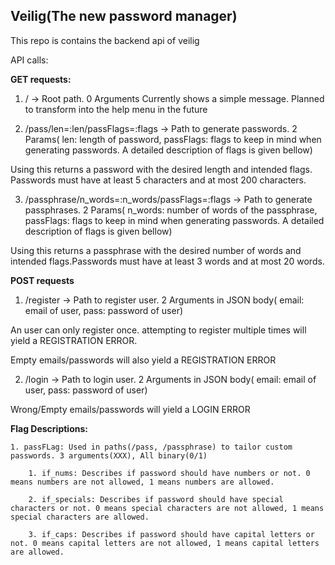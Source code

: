 ## Veilig(The new password manager)

This repo is contains the backend api of veilig

API calls:

**GET requests:**

1. / -> Root path. 0 Arguments 
    Currently shows a simple message. Planned to transform into the help menu in the future

2. /pass/len=:len/passFlags=:flags -> Path to generate passwords. 2 Params( len: length of password, passFlags: flags to keep in mind when generating passwords. A detailed description of flags is given bellow)

Using this returns a password with the desired length and intended flags. Passwords must have at least 5 characters and at most 200 characters.

3. /passphrase/n_words=:n_words/passFlags=:flags -> Path to generate passphrases. 2 Params( n_words: number of words of the passphrase, passFlags: flags to keep in mind when generating passwords. A detailed description of flags is given bellow)

Using this returns a passphrase with the desired number of words and intended flags.Passwords must have at least 3 words and at most 20 words.

**POST requests**

1. /register -> Path to register user. 2 Arguments in JSON body( email: email of user, pass: password of user)

An user can only register once. attempting to register multiple times will yield a REGISTRATION ERROR.

Empty emails/passwords will also yield a REGISTRATION ERROR

2. /login -> Path to login user. 2 Arguments in JSON body( email: email of user, pass: password of user)

Wrong/Empty emails/passwords will  yield a LOGIN ERROR


**Flag Descriptions:**
    
    1. passFLag: Used in paths(/pass, /passphrase) to tailor custom passwords. 3 arguments(XXX), All binary(0/1)

        1. if_nums: Describes if password should have numbers or not. 0 means numbers are not allowed, 1 means numbers are allowed.

        2. if_specials: Describes if password should have special characters or not. 0 means special characters are not allowed, 1 means special characters are allowed.

        3. if_caps: Describes if password should have capital letters or not. 0 means capital letters are not allowed, 1 means capital letters are allowed.